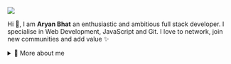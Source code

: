 <p>
  <img src="[E:\PFP\kita ikuyo.jpg](https://bbdu.ac.in/wp-content/uploads/2020/02/utkarsh-website-banner-background.jpg)">
</p>

<p>

  Hi 👋, I am **Aryan Bhat** an enthusiastic and ambitious full stack developer. I specialise in Web Development,
  JavaScript and Git. I love to network, join new communities and add value ✨

</p>



<details>
  <summary>🧑 More about me</summary>

  - 🔭 I’m currently on a journey to get into **Harvard**

  - 🌱 I’m currently learning **everything** 🤓

  - 🤝 I’m looking for help with **finding projects to contribute to!**

  - 👨‍💻 All of my projects are available on [GitHub](https://github.com/k7aryan)

  - 💬 Ask me about **open source, web development, and Node.js**

  - 📫 Reach me out at **@k7_aryan**

</details>

